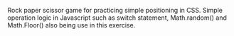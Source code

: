 Rock paper scissor game for practicing simple positioning in CSS.
Simple operation logic in Javascript such as switch statement, Math.random()
and Math.Floor() also being use in this exercise.